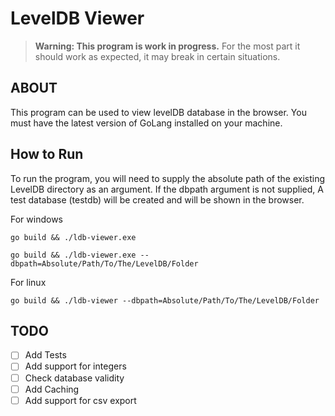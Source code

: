 # LevelDB Viewer
> **Warning: This program is work in progress.** For the most part it should work as expected, it may break in certain situations.

## ABOUT
This program can be used to view levelDB database in the browser. You must have the latest version of GoLang installed on your machine. 
   

## How to Run 
To run the program, you will need to supply the absolute path of the existing LevelDB directory as an argument. If the dbpath argument is not supplied, A test database (testdb) will be created and will be shown in the browser.
    
For windows 

 ``` go build && ./ldb-viewer.exe ```

 ``` go build && ./ldb-viewer.exe --dbpath=Absolute/Path/To/The/LevelDB/Folder ```

For linux

 ``` go build && ./ldb-viewer --dbpath=Absolute/Path/To/The/LevelDB/Folder ```



## TODO
- [ ] Add Tests
- [ ] Add support for integers
- [ ] Check database validity
- [ ] Add Caching
- [ ] Add support for csv export
